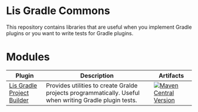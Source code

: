 # Lis Gradle Commons

This repository contains libraries that are useful when you implement Gradle plugins or
you want to write tests for Gradle plugins.


# Modules


| Plugin                                                                     | Description                                                                                             | Artifacts                                                                                                                                                                                                                                          |
|----------------------------------------------------------------------------|---------------------------------------------------------------------------------------------------------|----------------------------------------------------------------------------------------------------------------------------------------------------------------------------------------------------------------------------------------------------|
| [Lis Gradle Project Builder](modules/lis-gradle-project-builder/README.md) | Provides utilities to create Gralde projects programmatically. Useful when writing Gradle plugin tests. | [![Maven Central Version](https://img.shields.io/maven-central/v/com.link-intersystems.gradle.commons/lis-gradle-project-builder)](https://mvnrepository.com/artifact/com.link-intersystems.gradle.commons)                            |


